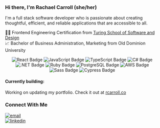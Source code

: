 ### Hi there, I'm Rachael Carroll (she/her)

I'm a full stack software developer who is passionate about creating thoughtful, efficient, and reliable applications that are accessible to all.

🧑‍💻 Frontend Engineering Certification from [Turing School of Software and Design](https://turing.edu/)
<br>
📈 Bachelor of Business Administration, Marketing from Old Dominion University
<br> 
 <div align="center">  
  <img src="https://img.shields.io/badge/React-61DAFB?logo=react&logoColor=000&style=flat-square" alt="React Badge">
  <img src="https://img.shields.io/badge/JavaScript-F7DF1E?logo=javascript&logoColor=000&style=flat-square" alt="JavaScript Badge">
  <img src="https://img.shields.io/badge/TypeScript-2F74B9?logo=typescript&logoColor=000&style=flat-square" alt="TypeScript Badge">
  <img src="https://img.shields.io/badge/c%23-%23239120.svg?style=for-the-badge&logo=c-sharp&logoColor=white&style=flat-square" alt="C# Badge">
  <img src="https://img.shields.io/badge/.NET-5C2D91?style=for-the-badge&logo=.net&logoColor=white&style=flat-square" alt=".NET Badge">
  <img src="https://img.shields.io/badge/ruby-%23CC342D.svg?style=for-the-badge&logo=ruby&logoColor=white&style=flat-square" alt="Ruby Badge">
  <img src="https://img.shields.io/badge/PostgreSQL-4169E1?logo=postgresql&logoColor=fff&style=flat-square" alt="PostgreSQL Badge">
  <img src="https://img.shields.io/badge/AWS-%23FF9900.svg?style=for-the-badge&logo=amazon-aws&logoColor=white&style=flat-square" alt="AWS Badge">
  <img src="https://img.shields.io/badge/Sass-C69?logo=sass&logoColor=fff&style=flat-square" alt="Sass Badge"> 
  <img src="https://img.shields.io/badge/Cypress-17202C?logo=cypress&logoColor=fff&style=flat-square" alt="Cypress Badge">  
 </div>  
 
 #### Currently building:
 Working on updating my portfolio. Check it out at [rcarroll.co](https://www.rcarroll.co)
 
### Connect With Me
<section align="left">
  <a href="mailto:rachaelcarroll.m@gmail.com"><img alt="email" src="https://img.shields.io/badge/-Email-f2c236.svg?style=for-the-badge&colorB=0078D4" /></a>
  <br>
  <a href="https://www.linkedin.com/in/rachaelcarroll"><img alt="linkedin"  src="https://img.shields.io/badge/-LinkedIn-black.svg?style=for-the-badge&logo=linkedin&colorB=1C5D99"/></a> 
</section>
